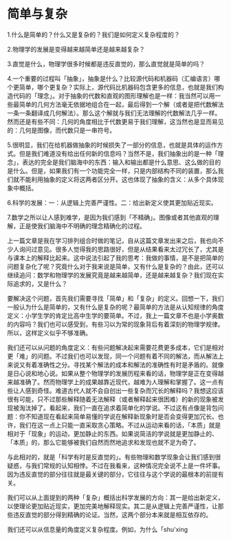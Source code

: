# 简单与复杂

1.什么是简单的？什么又是复杂的？我们是如何定义复杂程度的？

2.物理学的发展是变得越来越简单还是越来越复杂？

3.直觉是什么，物理学很多时候都是违反直觉的，那么直觉就是简单的吗？

4.一个重要的过程叫「抽象」，抽象是什么？比较源代码和机器码（汇编语言）哪个更简单，哪个更复杂？实际上，源代码比机器码包含更多的信息，也就是我们构造代码的「理念」。对于抽象的代数和直观的图形理解也是一样：我当然可以用一些最简单的几何方法毫无依据地组合在一起，最后得到一个解（或者是把代数解法一条一条翻译成几何解法）。那么这个解就与我们无法理解的代数解法几乎一样。然而还是有些不同：几何的角度相比于代数更易于我们理解，这当然也是显而易见的：几何是图像，而代数只是一串符号。

5.很明显，我们在给机器做抽象的时候损失了一部分的信息，也就是具体的运作方式。但是我们难道没有给出任何新的信息吗？当然不是，我们抽象出的是一种「理念」，表达的完全是我们脑海中的东西：输入和输出都是什么意思、这么做的目的是什么。但是，如果我们有一个功能完全一样，只是内部结构不同的装置，那么我们就不能利用抽象的定义将这两者区分开。这也体现了抽象的含义：从多个具体现象中概括。

6.科学的发展：一：从逻辑上完善严谨性。二：给出新定义使其更加贴近现实。

7.数学之所以让人感到难学，是因为我们感到「不精确」。图像或者其他直观的理解，正是使我们脑海中不明确的理念精确化的过程。



上一篇文章是我在学习排列组合时做的笔记，自从这篇文章发出来之后，我也向不少人询问过意见。很多人觉得我的思路很好，但是从结果看来太过冗长了，尤其是与课本上的解释比起来。这中说法引起了我的思考：我做的事情，是不是把简单的问题复杂化了呢？究竟什么对于我来说是简单，又有什么是复杂的？由此，还可以继续追问：数学和物理学的发展究竟是越来越简单，还是越来越复杂？我们现在实际追求的，又是什么？

要解决这个问题，首先我们需要寻找「简单」和「复杂」的定义。回想一下，我们一般认为什么是简单的，又有什么是复杂的呢？最简单的方法是从认知规律的角度定义：小学生学的肯定比高中生学的要简单。不过，我上一篇文章不也是小学奥数的内容吗？我们也可以感受到，有些习以为常的现象背后有着深刻的物理学规律。所以，这样定义似乎不够准确。

我们还可以从问题的角度定义：有些问题解决起来需要花费更多成本，它们是相对更「难」的问题。不过我们也可以发现，同一个问题有着不同的解法，而从解法上来说又有着准确性之分。寻找某个解法的成本和解法的准确性有时是矛盾的。就像是日心说和地心说。如果从整个物理学的发展历程来看的话，物理学是正在变得越来越准确了。然而物理学上的成果越靠近现代，越难为人理解和掌握了。这一点有些让人感到奇怪。难道古代人就不会自创出一些复杂而冗长的解释吗？我想这应该很有可能，只不过那些解释随着无法解释（或者解释起来很困难）的新的现象被发现被淘汰掉了。看起来，我们一直在追求着简单化的学说。不过这有点像是背包问题：你不知道现在看起来简单易懂的学说在解释新现象时是否会变得更加冗长。也许，我们在这一点上只能一直采取贪心策略。不过从运动来看的话，「本质」就是相对于「现象」的运动，更加静止的东西。如果说简洁的学说就是更加静止的、「本质」的，那么它能够被我们自然而然地追求和发现也就不足为奇了。

与此相对的，就是「科学有时是反直觉的」。有些物理和数学现象会让我们感到很疑惑，与我们常规的认知相悖。不过在我看来，这种情况完全说不上是一件坏事。因为违反直觉的部分往往就是最关键的部分，它往往与这个学说的最根本的前提有关。

我们可以从上面提到的两种「复杂」概括出科学发展的方向：其一是给出新定义，以使理论更加贴近现实，更加完美地解释现实。其二是从逻辑上完善严谨性，让那些违反直觉的部分得到精确的论证。当然，这两个部分本来就是相互依存的。

我们还可以从信息量的角度定义复杂程度。例如，为什么「shu'xing